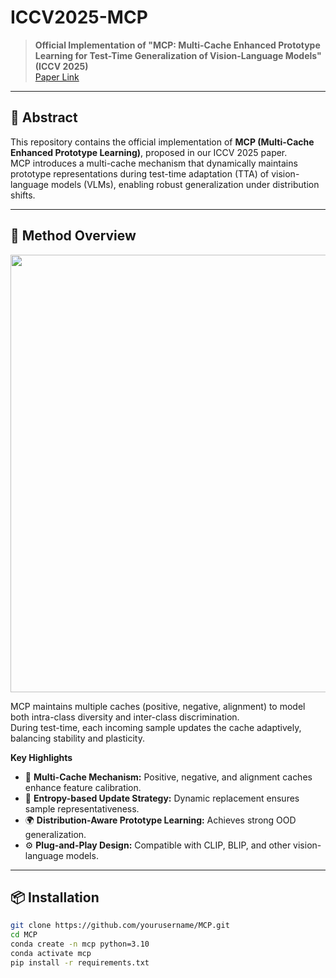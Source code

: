 # ICCV2025-MCP

> **Official Implementation of "MCP: Multi-Cache Enhanced Prototype Learning for Test-Time Generalization of Vision-Language Models" (ICCV 2025)**  
> [Paper Link](https://arxiv.org/pdf/2508.01225) 

---

## 📘 Abstract
This repository contains the official implementation of **MCP (Multi-Cache Enhanced Prototype Learning)**, proposed in our ICCV 2025 paper.  
MCP introduces a multi-cache mechanism that dynamically maintains prototype representations during test-time adaptation (TTA) of vision-language models (VLMs), enabling robust generalization under distribution shifts.

---

## 🧩 Method Overview
<p align="center">
  <img src="assets/framework.png" width="700">
</p>

MCP maintains multiple caches (positive, negative, alignment) to model both intra-class diversity and inter-class discrimination.  
During test-time, each incoming sample updates the cache adaptively, balancing stability and plasticity.

**Key Highlights**
- 🧠 **Multi-Cache Mechanism:** Positive, negative, and alignment caches enhance feature calibration.  
- 🔁 **Entropy-based Update Strategy:** Dynamic replacement ensures sample representativeness.  
- 🌍 **Distribution-Aware Prototype Learning:** Achieves strong OOD generalization.  
- ⚙️ **Plug-and-Play Design:** Compatible with CLIP, BLIP, and other vision-language models.

---

## 📦 Installation

```bash
git clone https://github.com/yourusername/MCP.git
cd MCP
conda create -n mcp python=3.10
conda activate mcp
pip install -r requirements.txt
